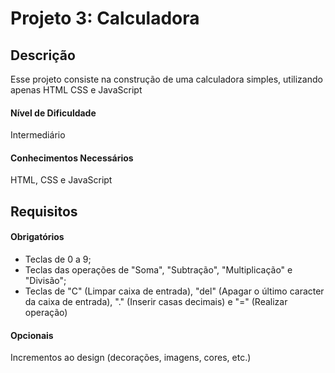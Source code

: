# Projeto 3: Calculadora

## Descrição
Esse projeto consiste na construção de uma calculadora simples, utilizando apenas HTML CSS e JavaScript

#### Nível de Dificuldade

Intermediário

#### Conhecimentos Necessários

HTML, CSS e JavaScript

## Requisitos

#### Obrigatórios

* Teclas de 0 a 9;
* Teclas das operações de "Soma", "Subtração", "Multiplicação" e "Divisão"; 
* Teclas de "C" (Limpar caixa de entrada), "del" (Apagar o último caracter da caixa de entrada), "." (Inserir casas decimais) e "=" (Realizar operação)

#### Opcionais

Incrementos ao design (decorações, imagens, cores, etc.)